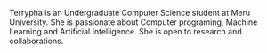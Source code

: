 Terrypha is an Undergraduate Computer Science student at Meru University. She is passionate about Computer programing, Machine Learning and Artificial Intelligence. She is open to research and collaborations.